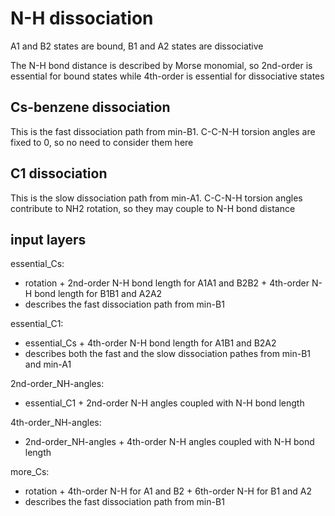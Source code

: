 # N-H dissociation
A1 and B2 states are bound, B1 and A2 states are dissociative

The N-H bond distance is described by Morse monomial, so 2nd-order is essential for bound states while 4th-order is essential for dissociative states

## Cs-benzene dissociation
This is the fast dissociation path from min-B1. C-C-N-H torsion angles are fixed to 0, so no need to consider them here

## C1 dissociation
This is the slow dissociation path from min-A1. C-C-N-H torsion angles contribute to NH2 rotation, so they may couple to N-H bond distance

## input layers
essential_Cs:
* rotation + 2nd-order N-H bond length for A1A1 and B2B2 + 4th-order N-H bond length for B1B1 and A2A2
* describes the fast dissociation path from min-B1

essential_C1:
* essential_Cs + 4th-order N-H bond length for A1B1 and B2A2
* describes both the fast and the slow dissociation pathes from min-B1 and min-A1

2nd-order_NH-angles:
* essential_C1 + 2nd-order N-H angles coupled with N-H bond length

4th-order_NH-angles:
* 2nd-order_NH-angles + 4th-order N-H angles coupled with N-H bond length




more_Cs:
* rotation + 4th-order N-H for A1 and B2 + 6th-order N-H for B1 and A2
* describes the fast dissociation path from min-B1

